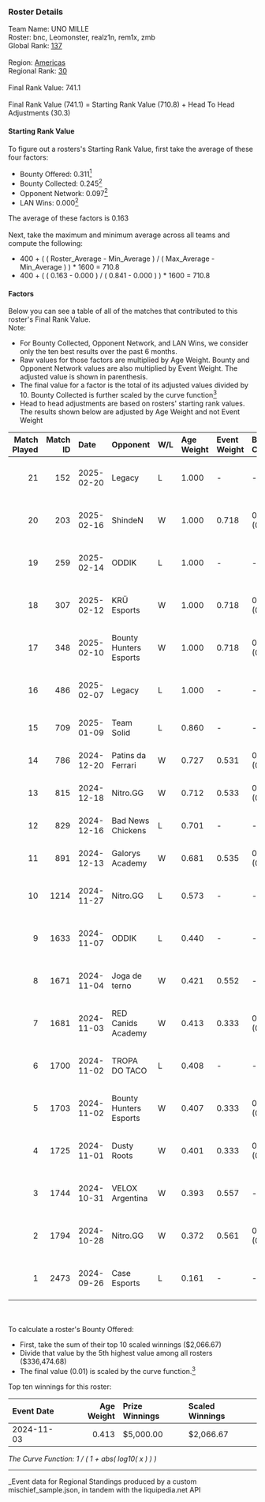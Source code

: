 ### Roster Details<br />
Team Name: UNO MILLE<br />
Roster: bnc, Leomonster, realz1n, rem1x, zmb<br />
Global Rank: [137](../../standings_global_2025_03_01.md)<br />
<br />
Region: [Americas]( ../../standings_americas_2025_03_01.md)<br />
Regional Rank: [30]( ../../standings_americas_2025_03_01.md)<br />
<br />
Final Rank Value:  741.1<br />
<br />
Final Rank Value (741.1) = Starting Rank Value (710.8) + Head To Head Adjustments (30.3)<br />

#### Starting Rank Value<br />
To figure out a rosters's Starting Rank Value, first take the average of these four factors:<br />
- Bounty Offered: 0.311[<sup>1</sup>](#table2)
- Bounty Collected: 0.245[<sup>2</sup>](#table1)
- Opponent Network: 0.097[<sup>2</sup>](#table1)
- LAN Wins: 0.000[<sup>2</sup>](#table1)

The average of these factors is 0.163<br />
<br />
Next, take the maximum and minimum average across all teams and compute the following:<br />
- 400 + ( ( Roster_Average - Min_Average ) / ( Max_Average - Min_Average ) ) * 1600 = 710.8
- 400 + ( ( 0.163 - 0.000 ) / ( 0.841 - 0.000 ) ) * 1600 = 710.8


#### Factors<br />
Below you can see a table of all of the matches that contributed to this roster's Final Rank Value.<br />
Note:<br />

- For Bounty Collected, Opponent Network, and LAN Wins, we consider only the ten best results over the past 6 months.
- Raw values for those factors are multiplied by Age Weight. Bounty and Opponent Network values are also multiplied by Event Weight. The adjusted value is shown in parenthesis.
- The final value for a factor is the total of its adjusted values divided by 10. Bounty Collected is further scaled by the curve function[<sup>3</sup>](#curveFunction)
- Head to head adjustments are based on rosters' starting rank values. The results shown below are adjusted by Age Weight and not Event Weight
<span id="table1"></span><br />


| Match Played | Match ID | Date       | Opponent               | W/L | Age Weight | Event Weight | Bounty Collected | Opponent Network | LAN Wins  | H2H Adj. | Roster                               |
| -: | -: | :- | :- | :- | :- | :- | :- | :- | :- | -: | :- |
|           21 |      152 | 2025-02-20 | Legacy                 | L   | 1.000      | -            | -                | -                | -         |    -4.12 | bnc, Leomonster, realz1n, rem1x, zmb |
|           20 |      203 | 2025-02-16 | ShindeN                | W   | 1.000      | 0.718        | 0.005 (0.004)    | 0.377 (0.271)    | 0 (0.000) |    14.21 | bnc, Leomonster, realz1n, rem1x, zmb |
|           19 |      259 | 2025-02-14 | ODDIK                  | L   | 1.000      | -            | -                | -                | -         |    -9.66 | bnc, Leomonster, realz1n, rem1x, zmb |
|           18 |      307 | 2025-02-12 | KRÜ Esports            | W   | 1.000      | 0.718        | 0.001 (0.001)    | 0.169 (0.122)    | 0 (0.000) |    13.49 | bnc, Leomonster, realz1n, rem1x, zmb |
|           17 |      348 | 2025-02-10 | Bounty Hunters Esports | W   | 1.000      | 0.718        | 0.001 (0.001)    | 0.240 (0.172)    | 0 (0.000) |    15.65 | bnc, Leomonster, realz1n, rem1x, zmb |
|           16 |      486 | 2025-02-07 | Legacy                 | L   | 1.000      | -            | -                | -                | -         |    -5.04 | bnc, Leomonster, realz1n, rem1x, zmb |
|           15 |      709 | 2025-01-09 | Team Solid             | L   | 0.860      | -            | -                | -                | -         |    -7.57 | bnc, max, realz1n, rem1x, zmb        |
|           14 |      786 | 2024-12-20 | Patins da Ferrari      | W   | 0.727      | 0.531        | 0.000 (0.000)    | 0.128 (0.049)    | 0 (0.000) |     6.29 | bnc, max, realz1n, rem1x, zmb        |
|           13 |      815 | 2024-12-18 | Nitro.GG               | W   | 0.712      | 0.533        | 0.001 (0.001)    | 0.358 (0.136)    | 0 (0.000) |    10.58 | bnc, max, realz1n, rem1x, zmb        |
|           12 |      829 | 2024-12-16 | Bad News Chickens      | L   | 0.701      | -            | -                | -                | -         |   -12.88 | bnc, max, realz1n, rem1x, zmb        |
|           11 |      891 | 2024-12-13 | Galorys Academy        | W   | 0.681      | 0.535        | 0.000 (0.000)    | -                | 0 (0.000) |     3.02 | bnc, max, realz1n, rem1x, zmb        |
|           10 |     1214 | 2024-11-27 | Nitro.GG               | L   | 0.573      | -            | -                | -                | -         |    -9.54 | lukiz, pancc, realz1n, rem1x, zmb    |
|            9 |     1633 | 2024-11-07 | ODDIK                  | L   | 0.440      | -            | -                | -                | -         |    -4.74 | lukiz, pancc, realz1n, rem1x, zmb    |
|            8 |     1671 | 2024-11-04 | Joga de terno          | W   | 0.421      | 0.552        | -                | 0.111 (0.026)    | 0 (0.000) |     2.88 | lukiz, pancc, realz1n, rem1x, zmb    |
|            7 |     1681 | 2024-11-03 | RED Canids Academy     | W   | 0.413      | 0.333        | 0.005 (0.001)    | -                | 0 (0.000) |     5.27 | lukiz, pancc, realz1n, rem1x, zmb    |
|            6 |     1700 | 2024-11-02 | TROPA DO TACO          | L   | 0.408      | -            | -                | -                | -         |    -6.93 | lukiz, pancc, realz1n, rem1x, zmb    |
|            5 |     1703 | 2024-11-02 | Bounty Hunters Esports | W   | 0.407      | 0.333        | 0.001 (0.000)    | 0.240 (0.033)    | 0 (0.000) |     6.32 | lukiz, pancc, realz1n, rem1x, zmb    |
|            4 |     1725 | 2024-11-01 | Dusty Roots            | W   | 0.401      | 0.333        | 0.008 (0.001)    | 0.422 (0.056)    | 0 (0.000) |     7.17 | lukiz, pancc, realz1n, rem1x, zmb    |
|            3 |     1744 | 2024-10-31 | VELOX Argentina        | W   | 0.393      | 0.557        | -                | 0.121 (0.026)    | -         |     3.14 | lukiz, pancc, realz1n, rem1x, zmb    |
|            2 |     1794 | 2024-10-28 | Nitro.GG               | W   | 0.372      | 0.561        | 0.001 (0.000)    | 0.358 (0.075)    | -         |     5.61 | lukiz, pancc, realz1n, rem1x, zmb    |
|            1 |     2473 | 2024-09-26 | Case Esports           | L   | 0.161      | -            | -                | -                | -         |    -2.82 | honda, lukiz, realz1n, rem1x, zmb    |

<br />
<span id="table2"></span><br />
To calculate a roster's Bounty Offered:<br />

- First, take the sum of their top 10 scaled winnings ($2,066.67)
- Divide that value by the 5th highest value among all rosters ($336,474.68)
- The final value (0.01) is scaled by the curve function.[<sup>3</sup>](#curveFunction)

Top ten winnings for this roster:<br />

| Event Date | Age Weight | Prize Winnings | Scaled Winnings |
| :- | -: | :- | :- |
| 2024-11-03 |      0.413 | $5,000.00      | $2,066.67       |


<span id="curveFunction"></span>_The Curve Function: 1 / ( 1 + abs( log10( x ) ) )_<br />

---
_Event data for Regional Standings produced by a custom mischief_sample.json, in tandem with the liquipedia.net API<br />
